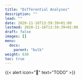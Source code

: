 ```yaml
---
title: "Differential Analyses"
description: ""
lead: ""
date: 2020-11-16T13:59:39+01:00
lastmod: 2020-11-16T13:59:39+01:00
draft: false
images: []
menu:
  docs:
    parent: "bulk"
weight: 630
toc: true
---
```


{{< alert icon="🚧" text="TODO" >}}


